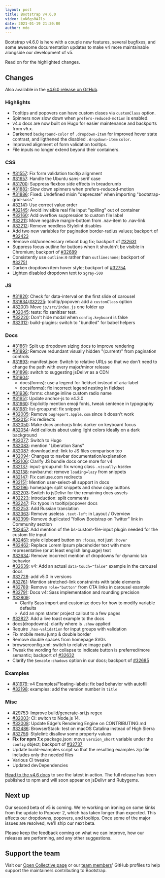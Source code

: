 ```yaml
---
layout: post
title: Bootstrap v4.6.0
video: LuN6gs0AJls
date: 2021-01-19 21:30:00
author: mdo
---
```


Bootstrap v4.6.0 is here with a couple new features, several bugfixes, and some awesome documentation updates to make v4 more maintainable alongside our development of v5.

Read on for the highlighted changes.

## Changes

Also available in the [v4.6.0 release on GitHub](https://github.com/twbs/bootstrap/releases/tag/v4.6.0).

### Highlights

- Tooltips and popovers can have custom clases via `customClass` option.
- Spinners now slow down when `prefers-reduced-motion` is enabled.
- v4.x docs are now built on Hugo for easier maintenance and backports from v5.x.
- Darkened `background-color` of `.dropdown-item` for improved hover state contrast, and ligthened the disabled `.dropdown-item` `color`.
- Improved alignment of form validation tooltips.
- File inputs no longer extend beyond their containers.

### CSS

- [#31557](https://github.com/twbs/bootstrap/pull/31557): Fix form validation tooltip alignment
- [#31657](https://github.com/twbs/bootstrap/pull/31657): Handle the Ubuntu sans-serif case
- [#31700](https://github.com/twbs/bootstrap/pull/31700): Suppress flexbox side effects in breadcrumb
- [#31882](https://github.com/twbs/bootstrap/pull/31882): Slow down spinners when prefers-reduced-motion
- [#31886](https://github.com/twbs/bootstrap/pull/31886): Fixed: Undefined mixin "deprecate" when importing "bootstrap-grid-scss"
- [#32141](https://github.com/twbs/bootstrap/pull/32141): Use correct value order
- [#32145](https://github.com/twbs/bootstrap/pull/32145): Avoid invisible real file input "spilling" out of container
- [#32160](https://github.com/twbs/bootstrap/pull/32160): Add overflow suppression to custom file label
- [#32211](https://github.com/twbs/bootstrap/pull/32211): Move negative margin-bottom from .nav-item to .nav-link
- [#32212](https://github.com/twbs/bootstrap/pull/32212): Remove needless Stylelint disables
- Add two new variables for pagination border-radius values; backport of [#32423](https://github.com/twbs/bootstrap/pull/32423)
- Remove old/unnecessary reboot bug fix; backport of [#32631](https://github.com/twbs/bootstrap/pull/32631)
- Suppress focus outline for buttons when it shouldn't be visible in Chromium; backport of [#32689](https://github.com/twbs/bootstrap/pull/32689)
- Consistently use `outline:0` rather than `outline:none`; backport of [#32751](https://github.com/twbs/bootstrap/pull/32751)
- Darken dropdown item hover style; backport of [#32754](https://github.com/twbs/bootstrap/pull/32754)
- Lighten disabled dropdown text to `$gray-500`

### JS

- [#31820](https://github.com/twbs/bootstrap/pull/31820): Check for data-interval on the first slide of carousel
- [#31834](https://github.com/twbs/bootstrap/pull/31834)/[#32225](https://github.com/twbs/bootstrap/pull/32225): tooltip/popover: add a `customClass` option
- [#32001](https://github.com/twbs/bootstrap/pull/32001): Move `js/src/index.js` one folder up
- [#32045](https://github.com/twbs/bootstrap/pull/32045): tests: fix sanitizer test.
- [#32220](https://github.com/twbs/bootstrap/pull/32220): Don't hide modal when `config.keyboard` is false
- [#32312](https://github.com/twbs/bootstrap/pull/32312): build-plugins: switch to "bundled" for babel helpers

### Docs

- [#31861](https://github.com/twbs/bootstrap/pull/31861): Split up dropdown sizing docs to improve rendering
- [#31892](https://github.com/twbs/bootstrap/pull/31892): Remove redundant visually hidden "(current)" from pagination controls
- [#31893](https://github.com/twbs/bootstrap/pull/31893): manifest.json: Switch to relative URLs so that we don't need to change the path with every major/minor release
- [#31898](https://github.com/twbs/bootstrap/pull/31898): switch to suggesting jsDelivr as a CDN
- [#31904](https://github.com/twbs/bootstrap/pull/31904):
  - docs(forms): use a legend for fieldset instead of aria-label
  - docs(forms): fix incorrect legend nesting in fieldset
- [#31936](https://github.com/twbs/bootstrap/pull/31936): forms: change inline custom radio name
- [#31951](https://github.com/twbs/bootstrap/pull/31951): Update anchor-js to v4.3.0
- [#31960](https://github.com/twbs/bootstrap/pull/31960): Explicitly mention emoji fonts, tweak sentence in typography
- [#31981](https://github.com/twbs/bootstrap/pull/31981): list-group.md: fix snippet
- [#32005](https://github.com/twbs/bootstrap/pull/32005): Remove `bugreport.apple.com` since it doesn't work
- [#32015](https://github.com/twbs/bootstrap/pull/32015): Fix redirects
- [#32050](https://github.com/twbs/bootstrap/pull/32050): Make docs anchorjs links darker on keyboard focus
- [#32054](https://github.com/twbs/bootstrap/pull/32054): Add callouts about using light colors ideally on a dark background
- [#32077](https://github.com/twbs/bootstrap/pull/32077): Switch to Hugo
- [#32083](https://github.com/twbs/bootstrap/pull/32083): mention "Liberation Sans"
- [#32087](https://github.com/twbs/bootstrap/pull/32087): download.md: link to JS files comparison too
- [#32094](https://github.com/twbs/bootstrap/pull/32094): Changes to navbar documentation/explanation
- [#32106](https://github.com/twbs/bootstrap/pull/32106): Clarify JS bundle docs once more for v4
- [#32137](https://github.com/twbs/bootstrap/pull/32137): input-group.md: fix wrong class `.visually-hidden`
- [#32138](https://github.com/twbs/bootstrap/pull/32138): navbar.md: remove `loading=lazy` from snippets
- [#32147](https://github.com/twbs/bootstrap/pull/32147): Fix caniuse.com redirects
- [#32151](https://github.com/twbs/bootstrap/pull/32151): Mention user-select-all support in docs
- [#32196](https://github.com/twbs/bootstrap/pull/32196): homepage: split snippets and show copy buttons
- [#32203](https://github.com/twbs/bootstrap/pull/32203): Switch to jsDelivr for the remaining docs assets
- [#32223](https://github.com/twbs/bootstrap/pull/32223): introduction: split comments
- [#32247](https://github.com/twbs/bootstrap/pull/32247): Fix typos in tooltip/popover docs
- [#32253](https://github.com/twbs/bootstrap/pull/32253): Add Russian translation
- [#32363](https://github.com/twbs/bootstrap/pull/32363): Remove useless `.text-left` in Layout / Overview
- [#32399](https://github.com/twbs/bootstrap/pull/32399): Remove duplicated "follow Bootstrap on Twitter" link in Community section
- [#32457](https://github.com/twbs/bootstrap/pull/32457): Add mention of the bs-custom-file-input plugin needed for the custom file input
- [#32461](https://github.com/twbs/bootstrap/pull/32461): style clipboard button on `:focus`, not just `:hover`
- [#32462](https://github.com/twbs/bootstrap/pull/32462): Replace Lorem Ipsum placeholder text with more representative (or at least english language) text
- [#32634](https://github.com/twbs/bootstrap/pull/32634): Remove incorrect mention of dropdowns for dynamic tab behavior
- [#32639](https://github.com/twbs/bootstrap/pull/32639): v4: Add an actual `data-touch="false"` example in the carousel docs
- [#32728](https://github.com/twbs/bootstrap/pull/32728): add v5.0 in versions
- [#32761](https://github.com/twbs/bootstrap/pull/32761): Mention stretched-link constraints with table elements
- [#32789](https://github.com/twbs/bootstrap/pull/32789): Remove `role="button"` from CTA links in carousel example
- [#32791](https://github.com/twbs/bootstrap/pull/32791): Docs v4: Sass implementation and rounding precision
- [#32809](https://github.com/twbs/bootstrap/pull/32809):
  - Clarify Sass import and customize docs for how to modify variable defaults
  - Add an npm starter project callout to a few pages
- [#32827](https://github.com/twbs/bootstrap/pull/32827): Add a live toast example to the docs
- docs(dropdowns): clarify where is `.show` applied
- Require `.has-validation` for input groups with validation
- Fix mobile menu jump & double border
- Remove double spaces from homepage SVGs
- browserconfig.xml: switch to relative image path
- Tweak the wording for collapse to indicate button is preferred/more semantic; backport of [#32632](https://github.com/twbs/bootstrap/pull/32632)
- Clarify the `$enable-shadows` option in our docs; backport of [#32685](https://github.com/twbs/bootstrap/pull/32685)

### Examples

- [#31979](https://github.com/twbs/bootstrap/pull/31979): v4 Examples/Floating-labels: fix bad behavior with autofill
- [#32198](https://github.com/twbs/bootstrap/pull/32198): examples: add the version number in `title`

### Misc

- [#29753](https://github.com/twbs/bootstrap/pull/29753): Improve build/generate-sri.js regex
- [#32003](https://github.com/twbs/bootstrap/pull/32003): CI: switch to Node.js 14.
- [#32008](https://github.com/twbs/bootstrap/pull/32008): Update Edge's Rendering Engine on CONTRIBUTING.md
- [#32486](https://github.com/twbs/bootstrap/pull/32486): BrowserStack: test on macOS Catalina instead of High Sierra
- [#32756](https://github.com/twbs/bootstrap/pull/32756): Stylelint: disallow some property values
- **Fix for npm 7.x** package.json: move `version_short` variable under the `config` object; backport of [#32737](https://github.com/twbs/bootstrap/pull/32737)
- Update build-examples script so that the resulting examples zip file includes only the needed files
- Various CI tweaks
- Updated devDependencies

[Head to the v4.6 docs](https://getbootstrap.com/docs/4.6/) to see the latest in action. The full release has been published to npm and will soon appear on jsDelivr and Rubygems.

## Next up

Our second beta of v5 is coming. We're working on ironing on some kinks from the update to Popover 2, which has taken longer than expected. This affects our dropdowns, popovers, and tooltips. Once some of the major issues are resolved, we'll ship our next beta.

Please keep the feedback coming on what we can improve, how our releases are performing, and any other suggestions.

## Support the team

Visit our [Open Collective page](https://opencollective.com/bootstrap) or our [team members](https://github.com/orgs/twbs/people)' GitHub profiles to help support the maintainers contributing to Bootstrap.
